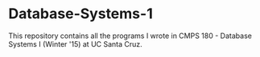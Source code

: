 # Database-Systems-1
This repository contains all the programs I wrote in CMPS 180 - Database Systems I (Winter '15) at UC Santa Cruz.
